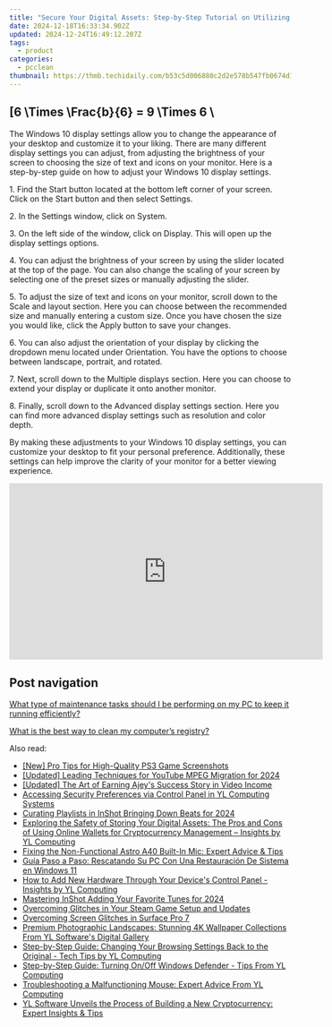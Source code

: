 ```yaml
---
title: "Secure Your Digital Assets: Step-by-Step Tutorial on Utilizing a Hardware Wallet with Expert Advice From YL Software Solutions"
date: 2024-12-18T16:33:34.902Z
updated: 2024-12-24T16:49:12.207Z
tags:
  - product
categories:
  - pcclean
thumbnail: https://thmb.techidaily.com/b53c5d006880c2d2e578b547fb0674d1bc4019b54f28e65a2bdb8f8ae88e8ace.jpg
---
```


## \[6 \Times \Frac{b}{6} = 9 \Times 6 \

The Windows 10 display settings allow you to change the appearance of your desktop and customize it to your liking. There are many different display settings you can adjust, from adjusting the brightness of your screen to choosing the size of text and icons on your monitor. Here is a step-by-step guide on how to adjust your Windows 10 display settings. 

1\. Find the Start button located at the bottom left corner of your screen. Click on the Start button and then select Settings.

2\. In the Settings window, click on System.

3\. On the left side of the window, click on Display. This will open up the display settings options. 

4\. You can adjust the brightness of your screen by using the slider located at the top of the page. You can also change the scaling of your screen by selecting one of the preset sizes or manually adjusting the slider.

5\. To adjust the size of text and icons on your monitor, scroll down to the Scale and layout section. Here you can choose between the recommended size and manually entering a custom size. Once you have chosen the size you would like, click the Apply button to save your changes.

6\. You can also adjust the orientation of your display by clicking the dropdown menu located under Orientation. You have the options to choose between landscape, portrait, and rotated.

7\. Next, scroll down to the Multiple displays section. Here you can choose to extend your display or duplicate it onto another monitor.

8\. Finally, scroll down to the Advanced display settings section. Here you can find more advanced display settings such as resolution and color depth. 

By making these adjustments to your Windows 10 display settings, you can customize your desktop to fit your personal preference. Additionally, these settings can help improve the clarity of your monitor for a better viewing experience.

<!-- affiliate ads begin -->
<iframe width="560" height="315" src="https://www.youtube.com/embed/gMS5pm0SQlQ?si=gasOo6p2agrVlIb7" title="YouTube video player" frameborder="0" allow="accelerometer; autoplay; clipboard-write; encrypted-media; gyroscope; picture-in-picture; web-share" referrerpolicy="strict-origin-when-cross-origin" allowfullscreen></iframe>
<!-- affiliate ads end -->

## Post navigation

[What type of maintenance tasks should I be performing on my PC to keep it running efficiently?](https://tools.techidaily.com/pcclean/products/)

[What is the best way to clean my computer’s registry?](https://tools.techidaily.com/pcclean/products/)

<ins class="adsbygoogle"
     style="display:block"
     data-ad-format="autorelaxed"
     data-ad-client="ca-pub-7571918770474297"
     data-ad-slot="1223367746"></ins>

<ins class="adsbygoogle"
     style="display:block"
     data-ad-client="ca-pub-7571918770474297"
     data-ad-slot="8358498916"
     data-ad-format="auto"
     data-full-width-responsive="true"></ins>

<span class="atpl-alsoreadstyle">Also read:</span>
<div><ul>
<li><a href="https://screen-activity-recording.techidaily.com/new-pro-tips-for-high-quality-ps3-game-screenshots/"><u>[New] Pro Tips for High-Quality PS3 Game Screenshots</u></a></li>
<li><a href="https://article-tips.techidaily.com/updated-leading-techniques-for-youtube-mpeg-migration-for-2024/"><u>[Updated] Leading Techniques for YouTube MPEG Migration for 2024</u></a></li>
<li><a href="https://facebook-video-share.techidaily.com/updated-the-art-of-earning-ajeys-success-story-in-video-income/"><u>[Updated] The Art of Earning Ajey's Success Story in Video Income</u></a></li>
<li><a href="https://discover-awesome.techidaily.com/accessing-security-preferences-via-control-panel-in-yl-computing-systems/"><u>Accessing Security Preferences via Control Panel in YL Computing Systems</u></a></li>
<li><a href="https://article-files.techidaily.com/curating-playlists-in-inshot-bringing-down-beats-for-2024/"><u>Curating Playlists in InShot Bringing Down Beats for 2024</u></a></li>
<li><a href="https://discover-awesome.techidaily.com/exploring-the-safety-of-storing-your-digital-assets-the-pros-and-cons-of-using-online-wallets-for-cryptocurrency-management-insights-by-yl-computing/"><u>Exploring the Safety of Storing Your Digital Assets: The Pros and Cons of Using Online Wallets for Cryptocurrency Management – Insights by YL Computing</u></a></li>
<li><a href="https://win-howtos.techidaily.com/fixing-the-non-functional-astro-a40-built-in-mic-expert-advice-and-tips/"><u>Fixing the Non-Functional Astro A40 Built-In Mic: Expert Advice & Tips</u></a></li>
<li><a href="https://discover-able.techidaily.com/guia-paso-a-paso-rescatando-su-pc-con-una-restauracion-de-sistema-en-windows-11/"><u>Guía Paso a Paso: Rescatando Su PC Con Una Restauración De Sistema en Windows 11</u></a></li>
<li><a href="https://discover-awesome.techidaily.com/how-to-add-new-hardware-through-your-devices-control-panel-insights-by-yl-computing/"><u>How to Add New Hardware Through Your Device's Control Panel - Insights by YL Computing</u></a></li>
<li><a href="https://extra-guidance.techidaily.com/mastering-inshot-adding-your-favorite-tunes-for-2024/"><u>Mastering InShot Adding Your Favorite Tunes for 2024</u></a></li>
<li><a href="https://common-error.techidaily.com/overcoming-glitches-in-your-steam-game-setup-and-updates/"><u>Overcoming Glitches in Your Steam Game Setup and Updates</u></a></li>
<li><a href="https://graphic-issues.techidaily.com/overcoming-screen-glitches-in-surface-pro-7/"><u>Overcoming Screen Glitches in Surface Pro 7</u></a></li>
<li><a href="https://discover-awesome.techidaily.com/premium-photographic-landscapes-stunning-4k-wallpaper-collections-from-yl-softwares-digital-gallery/"><u>Premium Photographic Landscapes: Stunning 4K Wallpaper Collections From YL Software's Digital Gallery</u></a></li>
<li><a href="https://discover-awesome.techidaily.com/step-by-step-guide-changing-your-browsing-settings-back-to-the-original-tech-tips-by-yl-computing/"><u>Step-by-Step Guide: Changing Your Browsing Settings Back to the Original - Tech Tips by YL Computing</u></a></li>
<li><a href="https://discover-awesome.techidaily.com/step-by-step-guide-turning-onoff-windows-defender-tips-from-yl-computing/"><u>Step-by-Step Guide: Turning On/Off Windows Defender - Tips From YL Computing</u></a></li>
<li><a href="https://discover-awesome.techidaily.com/troubleshooting-a-malfunctioning-mouse-expert-advice-from-yl-computing/"><u>Troubleshooting a Malfunctioning Mouse: Expert Advice From YL Computing</u></a></li>
<li><a href="https://discover-awesome.techidaily.com/yl-software-unveils-the-process-of-building-a-new-cryptocurrency-expert-insights-and-tips/"><u>YL Software Unveils the Process of Building a New Cryptocurrency: Expert Insights & Tips</u></a></li>
</ul></div>


